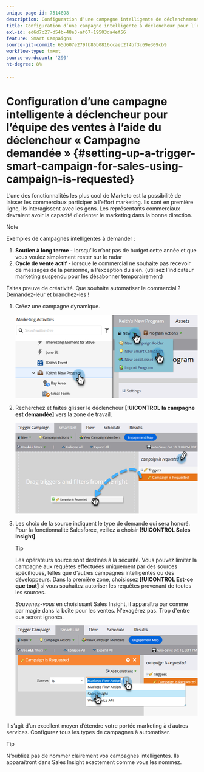 ```yaml
---
unique-page-id: 7514898
description: Configuration d’une campagne intelligente de déclenchement pour les ventes à l’aide de « La campagne est demandée » - Documents Marketo - Documentation du produit
title: Configuration d’une campagne intelligente à déclencheur pour l’équipe des ventes à l’aide du déclencheur « Campagne demandée »
exl-id: ed6d7c27-d54b-48e3-af67-19503da4ef56
feature: Smart Campaigns
source-git-commit: 65d607e279fb86b0816ccaec2f4bf3c69e309cb9
workflow-type: tm+mt
source-wordcount: '290'
ht-degree: 8%

---
```


# Configuration d’une campagne intelligente à déclencheur pour l’équipe des ventes à l’aide du déclencheur « Campagne demandée » {#setting-up-a-trigger-smart-campaign-for-sales-using-campaign-is-requested}

L’une des fonctionnalités les plus cool de Marketo est la possibilité de laisser les commerciaux participer à l’effort marketing. Ils sont en première ligne, ils interagissent avec les gens. Les représentants commerciaux devraient avoir la capacité d&#39;orienter le marketing dans la bonne direction.

>[!NOTE]
>
>Exemples de campagnes intelligentes à demander :
>
>1. **Soutien à long terme** - lorsqu’ils n’ont pas de budget cette année et que vous voulez simplement rester sur le radar
>1. **Cycle de vente actif** - lorsque le commercial ne souhaite pas recevoir de messages de la personne, à l&#39;exception du sien. (utilisez l’indicateur marketing suspendu pour les désabonner temporairement)
>
>Faites preuve de créativité. Que souhaite automatiser le commercial ? Demandez-leur et branchez-les !

1. Créez une campagne dynamique.

   ![](assets/setting-up-a-trigger-smart-campaign-for-sales-1.png)

1. Recherchez et faites glisser le déclencheur **[!UICONTROL la campagne est demandée]** vers la zone de travail.

   ![](assets/setting-up-a-trigger-smart-campaign-for-sales-2.png)

1. Les choix de la source indiquent le type de demande qui sera honoré. Pour la fonctionnalité Salesforce, veillez à choisir **[!UICONTROL Sales Insight]**.

   >[!TIP]
   >
   >Les opérateurs source sont destinés à la sécurité. Vous pouvez limiter la campagne aux requêtes effectuées uniquement par des sources spécifiques, telles que d’autres campagnes intelligentes ou des développeurs. Dans la première zone, choisissez **[!UICONTROL Est-ce que tout]** si vous souhaitez autoriser les requêtes provenant de toutes les sources.
   >
   >_Souvenez-vous_ en choisissant Sales Insight, il apparaîtra par comme par magie dans la boîte pour les ventes. N&#39;exagérez pas. Trop d&#39;entre eux seront ignorés.

   ![](assets/setting-up-a-trigger-smart-campaign-for-sales-3.png)

Il s’agit d’un excellent moyen d’étendre votre portée marketing à d’autres services. Configurez tous les types de campagnes à automatiser.

>[!TIP]
>
>N’oubliez pas de nommer clairement vos campagnes intelligentes. Ils apparaîtront dans Sales Insight exactement comme vous les nommez.
